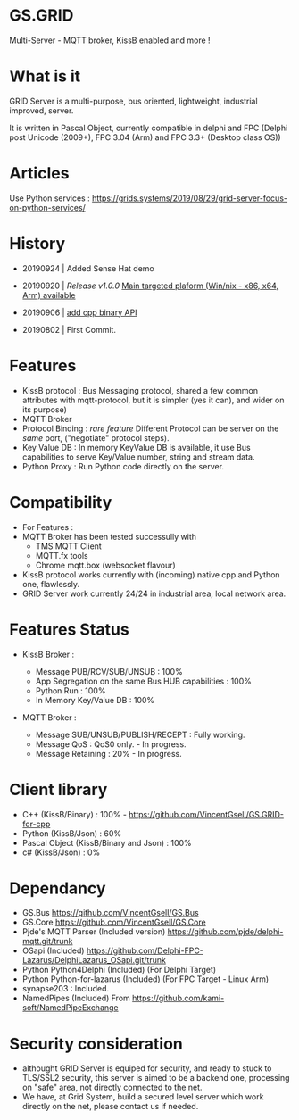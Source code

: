 # GS.GRID
 Multi-Server  - MQTT broker, KissB enabled and more !
  
# What is it

GRID Server is a multi-purpose, bus oriented, lightweight, industrial improved, server. 

It is written in Pascal Object, currently compatible in delphi and FPC (Delphi post Unicode (2009+), FPC 3.04 (Arm) and FPC 3.3+ (Desktop class OS)) 

# Articles
Use Python services :  https://grids.systems/2019/08/29/grid-server-focus-on-python-services/

# History
- 20190924 | Added Sense Hat demo
- 20190920 | *Release v1.0.0* [Main targeted plaform (Win/nix - x86, x64, Arm) available](https://github.com/GRIDSystemSAS/GS.GRID/releases)

- 20190906 | [add cpp binary API](https://github.com/VincentGsell/GS.GRID-for-cpp)
- 20190802 | First Commit.

# Features

- KissB protocol : Bus Messaging protocol, shared a few common attributes with mqtt-protocol, but it is simpler (yes it can), and wider on its purpose)
- MQTT Broker
- Protocol Binding : *rare feature* Different Protocol can be server on the *same* port, ("negotiate" protocol steps).
- Key Value DB : In memory KeyValue DB is available, it use Bus capabilities to serve Key/Value number, string and stream data.
- Python Proxy : Run Python code directly on the server.

# Compatibility 

- For Features : 
- MQTT Broker has been tested successully with
  - TMS MQTT Client
  - MQTT.fx tools
  - Chrome mqtt.box (websocket flavour)
 - KissB protocol works currently with (incoming) native cpp and Python one, flawlessly.
 - GRID Server work currently 24/24 in industrial area, local network area.
 
 # Features Status
 
 - KissB Broker : 
   - Message PUB/RCV/SUB/UNSUB : 100%
   - App Segregation on the same Bus HUB capabilities : 100%
   - Python Run : 100%
   - In Memory Key/Value DB : 100%
   
  - MQTT Broker : 
    - Message SUB/UNSUB/PUBLISH/RECEPT : Fully working.
    - Message QoS : QoS0 only. - In progress.
    - Message Retaining : 20% - In progress.
 
# Client library

- C++ (KissB/Binary) : 100% - https://github.com/VincentGsell/GS.GRID-for-cpp
- Python (KissB/Json) : 60%
- Pascal Object (KissB/Binary and Json) : 100%
- c# (KissB/Json) : 0%

# Dependancy

- GS.Bus https://github.com/VincentGsell/GS.Bus
- GS.Core https://github.com/VincentGsell/GS.Core
- Pjde's MQTT Parser (Included version) https://github.com/pjde/delphi-mqtt.git/trunk
- OSapi (Included) https://github.com/Delphi-FPC-Lazarus/DelphiLazarus_OSapi.git/trunk
- Python Python4Delphi (Included) (For Delphi Target)
- Python Python-for-lazarus (Included) (For FPC Target - Linux Arm)
- synapse203 : Included.
- NamedPipes (Included) From https://github.com/kami-soft/NamedPipeExchange

# Security consideration
 
 - althought GRID Server is equiped for security, and ready to stuck to TLS/SSL2 security, this server is aimed to be a backend one, processing on "safe" area, not directly connected to the net. 
 - We have, at Grid System, build a secured level server which work directly on the net, please contact us if needed. 
 

